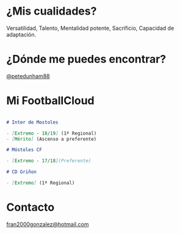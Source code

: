 # ¿Mis cualidades?

Versatilidad, Talento, Mentalidad potente, Sacrificio, Capacidad de adaptación.

# ¿Dónde me puedes encontrar?

[@petedunham88](https://twitter.com/petedunham88)

# Mi FootballCloud

```markdown

# Inter de Mostoles

- [Extremo - 18/19] (1º Regional)
- [Mérito] (Ascenso a preferente)

# Móstoles CF

- [Extremo - 17/18](Preferente)

# CD Griñon

- [Extremo] (1º Regional)

```

# Contacto

<fran2000gonzalez@hotmail.com>
